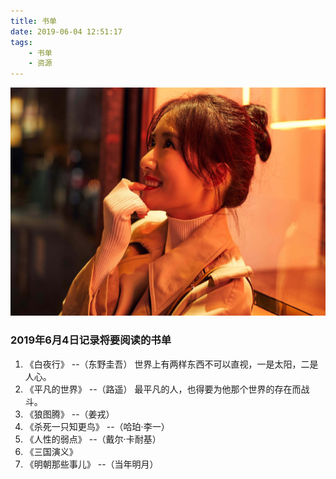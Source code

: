 ```yaml
---
title: 书单
date: 2019-06-04 12:51:17
tags:
    - 书单
    - 资源
---
```

![李念](/assets/blogImg/linian6.jpg)

### 2019年6月4日记录将要阅读的书单

1. 《白夜行》      --（东野圭吾） 世界上有两样东西不可以直视，一是太阳，二是人心。
2. 《平凡的世界》      --（路遥） 最平凡的人，也得要为他那个世界的存在而战斗。
3. 《狼图腾》          --（姜戎） 
4. 《杀死一只知更鸟》   --（哈珀·李一）
5. 《人性的弱点》       --（戴尔·卡耐基）
6. 《三国演义》
7. 《明朝那些事儿》     --（当年明月）